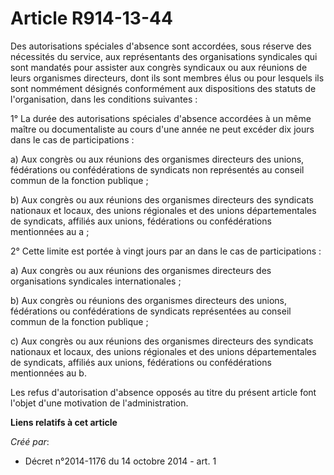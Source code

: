 # Article R914-13-44

Des autorisations spéciales d'absence sont accordées, sous réserve des nécessités du service, aux représentants des
organisations syndicales qui sont mandatés pour assister aux congrès syndicaux ou aux réunions de leurs organismes
directeurs, dont ils sont membres élus ou pour lesquels ils sont nommément désignés conformément aux dispositions des statuts
de l'organisation, dans les conditions suivantes : 

1° La durée des autorisations spéciales d'absence accordées à un même maître ou documentaliste au cours d'une année ne peut
excéder dix jours dans le cas de participations : 

a) Aux congrès ou aux réunions des organismes directeurs des unions, fédérations ou confédérations de syndicats non
représentés au conseil commun de la fonction publique ; 

b) Aux congrès ou aux réunions des organismes directeurs des syndicats nationaux et locaux, des unions régionales et des
unions départementales de syndicats, affiliés aux unions, fédérations ou confédérations mentionnées au a ; 

2° Cette limite est portée à vingt jours par an dans le cas de participations : 

a) Aux congrès ou aux réunions des organismes directeurs des organisations syndicales internationales ; 

b) Aux congrès ou réunions des organismes directeurs des unions, fédérations ou confédérations de syndicats représentées au
conseil commun de la fonction publique ; 

c) Aux congrès ou aux réunions des organismes directeurs des syndicats nationaux et locaux, des unions régionales et des
unions départementales de syndicats, affiliés aux unions, fédérations ou confédérations mentionnées au b. 

Les refus d'autorisation d'absence opposés au titre du présent article font l'objet d'une motivation de l'administration.

**Liens relatifs à cet article**

_Créé par_:

  - Décret n°2014-1176 du 14 octobre 2014 - art. 1
